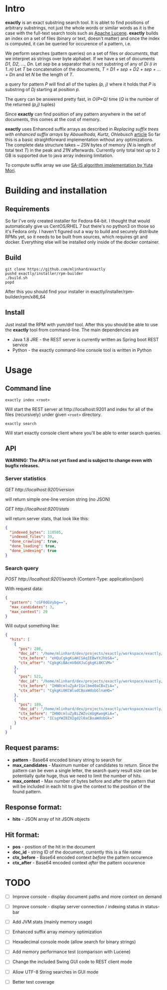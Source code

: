 # Intro

**exactly** is an exact substring search tool. It is ablet to find positions of arbitrary substrings, not just the whole words or similar words
as it is the case with the full-text search tools such as [Apache Lucene](http://lucene.apache.org/). **exactly** builds an index on
a set of files (binary or text, doesn't matter) and once the index is computed, it can be queried for occurence of a pattern, i.e.

We perform searches (pattern queries) on a set of files or *documents*, that we interpret as strings over byte alphabet.
If we have a set of documents *D1, D2, ..., Dn*. Let *sep* be a separator that is not substring of any of *Di (i in 1..n)*
Let *T* be concatenation of the documents, *T = D1 + sep + D2 + sep + ... + Dn* and let *N* be the length of *T*.

a query for pattern *P* will find all of the tuples *(p, j)* where it holds that *P* is substring of *Dj* starting at position *p*.

The query can be answered pretty fast, in *O(P+Q)* time (*Q* is the number of the returned *(p,j)* tuples)

Since **exactly** can find position of any pattern anywhere in the set of documents, this comes at the cost of memory.

**exactly** uses Enhanced suffix arrays as described in *Replacing suffix trees with enhanced suffix arrays* by *Abouelhoda, Kurtz, Ohlebusch* [article](https://www.sciencedirect.com/science/article/pii/S1570866703000650)
So far this is a basic straightforward implementation without any optimizations. The complete data structure takes *~ 25N* bytes of memory (*N* is length of total text *T*)
in the peak and *21N* afterwards. Currently only total text up to 2 GB is supported due to java array indexing limitation.

To compute suffix array we use [SA-IS algorithm implementation by Yuta Mori](https://sites.google.com/site/yuta256/sais).

# Building and installation
## Requirements

So far I've only created installer for Fedora 64-bit. I thought that would automatically give us CentOS/RHEL 7 but there's no python3
on those so it's Fedora only. I haven't figured out a way to build and securely distribute RPMs yet, 
so it needs to be built from sources, which requires git and docker. Everything else will be installed only inside of the docker container.

## Build

```
git clone https://github.com/mlinhard/exactly
pushd exactly/installer/rpm-builder
./build.sh
popd
```

After this you should find your installer in exactly/installer/rpm-builder/rpm/x86_64

## Install

Just install the RPM with yum/dnf tool. After this you should be able to use the **exactly** tool from command-line. The main dependencies are

- Java 1.8 JRE - the REST server is currently written as Spring boot REST service
- Python - the exactly command-line console tool is written in Python

# Usage

## Command line

`exactly index <root>`

Will start the REST server at http://localhost:9201 and index for all of the files (recursively) under given `<root>` directory.

`exactly search`

Will start exactly console client where you'll be able to enter search queries.


## API

**WARNING: The API is not yet fixed and is subject to change even with bugfix releases.**

### Server statistics
*GET http://localhost:9201/version*

will return simple one-line version string (no JSON)

*GET http://localhost:9201/stats*

will return server stats, that look like this:

```json
{
  "indexed_bytes": 110505,
  "indexed_files": 39,
  "done_crawling": true,
  "done_loading": true,
  "done_indexing": true
}
```

### Search query

*POST http://localhost:9201/search*  (Content-Type: application/json)

With request data:
```json
{
  "pattern": "cGF0dGVybg==",
  "max_candidates": 3,
  "max_context": 20
}
```

Will output something like:
```json
{
  "hits": [
    {
      "pos": 286,
      "doc_id": "/home/mlinhard/dev/projects/exactly/workspace/exactly/server/src/main/java/sk/linhard/search/Search.java",
      "ctx_before": "eHQuCgkgKiAKCSAqIEBwYXJhbSA=",
      "ctx_after": "CgkgKiBAcmV0dXJuCgkgKi8KCVM="
    },
    {
      "pos": 521,
      "doc_id": "/home/mlinhard/dev/projects/exactly/workspace/exactly/server/src/main/java/sk/linhard/search/HitContext.java",
      "ctx_before": "IHN0cmluZyArIGxlbmd0aCBvZiA=",
      "ctx_after": "CgkgKi8KCWludCBoaWdobGlnaHQ="
    },
    {
      "pos": 189,
      "doc_id": "/home/mlinhard/dev/projects/exactly/workspace/exactly/server/src/main/java/sk/linhard/search/HitContext.java",
      "ctx_before": "IHN0cmluZyBiZWZvcmUgKwogKiA=",
      "ctx_after": "ICsgYWZ0ZXIgd2l0aCBoaWdobGk="
    }
  ]
}
```

Request params:
---------------

- **pattern** - Base64 encoded binary string to search for
- **max_candidates** - Maximum number of candidates to return. Since the pattern can be even a single letter, the search query result size can be potentially quite huge, thus we need to limit the number of hits.
- **max_context** - Max number of bytes before and after the pattern that will be included in each hit to give the context to the position of the found pattern.

Response format:
----------------

- **hits** - JSON array of hit JSON objects

Hit format:
-----------

- **pos** - position of the hit in the document
- **doc_id** - string ID of the document, currently this is a file name
- **ctx_before** - Base64 encoded context *before* the pattern occurence
- **ctx_after** - Base64 encoded context *after* the pattern occurence


# TODO

- [ ] Improve console - display document paths and more context on demand
- [ ] Improve console - display server connection / indexing status in status-bar
- [ ] Add JVM stats (mainly memory usage)
- [ ] Enhanced suffix array memory optimization
- [ ] Hexadecimal console mode (allow search for binary strings)
- [ ] Add memory performance test (comparison with Lucene)
- [ ] Change the included Swing GUI code to REST client mode
- [ ] Allow UTF-8 String searches in GUI mode
- [ ] Better test coverage

